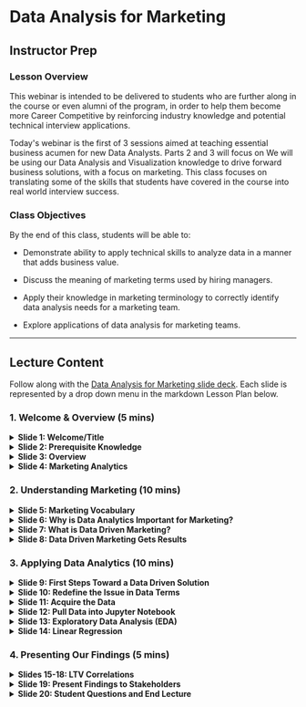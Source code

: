 # Data Analysis for Marketing

## Instructor Prep

### Lesson Overview

This webinar is intended to be delivered to students who are further along in the course or even alumni of the program, in order to help them become more Career Competitive by reinforcing industry knowledge and potential technical interview applications.

Today's webinar is the first of 3 sessions aimed at teaching essential business acumen for new Data Analysts. Parts 2 and 3 will focus on  We will be using our Data Analysis and Visualization knowledge to drive forward business solutions, with a focus on marketing. This class focuses on translating some of the skills that students have covered in the course into real world interview success.

### Class Objectives

By the end of this class, students will be able to:

* Demonstrate ability to apply technical skills to analyze data in a manner that adds business value.

* Discuss the meaning of marketing terms used by hiring managers.

* Apply their knowledge in marketing terminology to correctly identify data analysis needs for a marketing team.

* Explore applications of data analysis for marketing teams.

- - -

## Lecture Content

Follow along with the [Data Analysis for Marketing slide deck](https://docs.google.com/presentation/d/1ssuYbYefIcWHKs5XLQj5EXjzneW1OX5ip-VSvgrAvNQ/edit#slide=id.gc6f919934_0_0). Each slide is represented by a drop down menu in the markdown Lesson Plan below.

### 1. Welcome & Overview (5 mins)

<details>
   <summary><strong>Slide 1: Welcome/Title</strong></summary>

* Welcome students to today's webinar.

</details>

<details>
   <summary><strong>Slide 2: Prerequisite Knowledge</strong></summary>

* Using "fist-to-five", with fist meaning <code>"I'm completely lost - I have no understanding of what's going on or where I am"</code> and five meaning <code>"I AM THE CODE!!"</code> pulse check the class on the following topics:

  * Python
  * Linear Regression
  * Data Cleaning
  * Exploratory Data Analysis (EDA)

* Encourage students who are less confident about their skill levels to continue practicing at home and watch the recordings of their class when they covered this material. If they're still active students, remind them that Office Hours and tutoring can make a world of difference as well.

* Ensure students know that even if they do not feel very confident in every prerequisite topic for this webinar, that they can still benefit from gaining some overall knowledge of how data analytics drives marketing decisions and to stick around.

</details>

<details>
   <summary><strong>Slide 3: Overview</strong></summary>

* Today we will be learning how to apply some of our newfound data analysis and visualization skills to drive forward business solutions.
​
* This webinar will primarily focus on how we can use data to support a marketing team.
​
* It is highly likely that when students interview for data positions, that they will be asked to develop highly practical and on-the-fly solutions to very real business problems.
​
* The ability to break down business problems into valuable data questions and apply technical skills to develop solutions will be the key to a successful interview and a new career. That's what we will be focusing on today.

</details>

<details>
   <summary><strong>Slide 4: Marketing Analytics</strong></summary>

* Everything discussed in this webinar will be applicable for interviews with any organization that is focused on driving revenue through data analysis. So in other words, it's highly applicable!
​
* However, if students in the webinar find this content particularly enjoyable, encourage them to look into Marketing Analytics specifically as a potential future career move.

* Many of the skills learned in the Data Boot Camp translate directly to the role of a Marketing Analyst. Applicable skills include:

  * Data Visualization
  * Data Queries
  * Creating Stories from Data
  * Deriving Data-Driven Insights
  * Coding
  * Analytics Tools

</details>

### 2. Understanding Marketing (10 mins)

<details>
   <summary><strong>Slide 5: Marketing Vocabulary</strong></summary>

* In order for students to fully grasp the concepts covered in today's lecture, they need to understand the lingo used by today’s marketing department Data Analysts.

* Share [marketing_vocab.pdf](./marketing_vocab.pdf) with class as reference material. Open link and choose and few important keywords to highlight. Students should have received a link to this material on the webinar invitation.

</details>

<details>
   <summary><strong>Slide 6: Why is Data Analytics Important for Marketing?</strong></summary>

* It can be argued that solid marketing is the one of the most important factors in determining whether or not a business will succeed.

* Leaders in every organization are vying for data analysts that can help their marketing departments understand the habits and interests of their target demographics, predict trends, and help direct their resources in the most efficient ways.

* Marketing departments buy ads, write copy, bid on keywords, organize events, and identify target demographics for their products. They need reliable data to make well-informed decisions.

* In other words, marketing is responsible for engagement strategies and maintainining relationships with their audience to ensure the business stays viable, but they can't do this without data.

</details>

<details>
   <summary><strong>Slide 7: What is Data Driven Marketing?</strong></summary>

* Data-Driven Marketing (DDM) uses available data to gain industry and performance insights, in turn allowing the business to make more informed marketing decisions. It's using what the students know, as data analysts, to keep the business in competition.
​
* Run class through the four-part marketing process listed in the chart and ask students to raise their hands if they can relate this process to the processes that they covered in class.
​
* Use the following as some potential examples of marketing problems that require data-driven solutions:

  * "Some of our KPIs seems to be decreasing, could you help us determine what may be leading to this sudden decline in performance?"

  * "Could you gather data to help us determine which marketing efforts are driving the highest amount of conversions?"
​
* Make sure to highlight this potential issue, as it will be followed up in the next section:
​
  * “Our CPA is pretty high and we want to invest in clients with the highest Lifetime value. Can you help us?”

</details>

<details>
   <summary><strong>Slide 8: Data Driven Marketing Gets Results</strong></summary>

* Data-driven Marketing has completely reshaped the way that companies engage with customers, design marketing campaigns, and determine which assets are critical and worth continuing to expense. Data Analytics in Marketing has become absolutely necessary.
​
  * Explain that DDM has been shown to improve efficiency, engagement, and performance when applied to marketing strategy.

* There are many inspiring statistics to vouch for the relevance and importance of DDM. A few key ones to highlight:

  * Companies that utilize DDM are 6 times more likely to be profitable
  * Businesses with data-driven strategies have five to eight times as much ROI
  * 40% of brands plan to expand their DDM budgets
  * Marketers that exceeded revenue goals used Data Driven Personalization 83% of the time
  * 64% of marketing executives "strongly agree" that DDM is crucial to business

</details>

### 3. Applying Data Analytics (10 mins)

<details>
   <summary><strong>Slide 9: First Steps Toward a Data Driven Solution</strong></summary>

* Introduce this activity to the students and let them know everyone will work together to apply Data Analytics to this interview question demonstrating a real world business problem.

* Remind students that LTV stands for Lifetime Value, meaning how much money the company will make from one customer over the course of their entire relationship.

</details>

<details>
   <summary><strong>Slide 10: Redefine the Issue in Data Terms</strong></summary>

* The first step in solving any problem is to rephrase it in terminology that works for the data team. Take this example question from earlier for example:

  * “Our CPA is pretty high and we want to only invest in clients with the highest LTV. Can you help us?”

* Remove all irrelevant content to increase focus on strictly the data that needs to be gathered.

* How could this question be re-phrased in data terms?

  * “What traits do customers with high LTV share?”

</details>

<details>
   <summary><strong>Slide 11: Acquire the Data</strong></summary>

* The best place to start in this case is probably to ask your stakeholder where and how they store their data.

  * Let's imagine for this example that they use SalesForce. Many companies don't grant Salesforce API access to everyone, so you may not be able to access it directly.

  * No problem! You'd ask them run a fresh report and send over a <code>.csv</code> file.

</details>

<details>
   <summary><strong>Slide 12: Pull Data into Jupyter Notebook</strong></summary>

* Slack out link to code folder so students can follow along!

* Explain the first two blocks of Python code, which are used to import dependencies and bring in the CSV file.

* Mention that typically, this is where data cleaning would occur, but for the sake of brevity imagine that we were given a relatively small, clean dataset by our stakeholder.

</details>

<details>
   <summary><strong>Slide 13: Exploratory Data Analysis (EDA)</strong></summary>

* The goal is to plot the data and analyze LTV against each other non-categorical factor listed in the CSV.
​
  * Then use regression analysis to look for the strongest correlations between various criteria and CLTV.

</details>

<details>
   <summary><strong>Slide 14: Linear Regression</strong></summary>

* Next, perform linear regression using LTV vs FPV, and create an equation for the line. Then, plot this linear model over the scatter plot.

* Now repeat this same process of plotting scatter and linear model for LTV against all other non-categorical data.

</details>

### 4. Presenting Our Findings (5 mins)

<details>
   <summary><strong>Slides 15-18: LTV Correlations</strong></summary>

* Run through each slide and explain how each category correlates with our LTV values.

* **Lifetime Value vs First Purchase Value** - Appear to have no strong relationship. However, the data shows that people with very high FPVs tend to make one time purchases only. Perhaps shopping sprees?

* **Lifetime Value vs Age** - Have no linear relationship. However, this chart does reveal that our customers with the highest LTVs tend to be in their 30s and 40s.

* **Lifetime Value vs Household Income** - High household income has a very clear direct correlation to the lifetime value of customers. People who make 100k or more tend to have a Lifetime Value of 5,000 or more.

* **Lifetime Value vs Personal Income** - Interesting cluster of high LTV around the lowest Personal Income on the left, and on the right we have a steady increase as Personal Income increases. This is an opportunity to infer that our target demographic is people with a high household income and a low personal income, likely people who are not the primary breadwinners.

</details>

<details>
   <summary><strong>Slide 19: Present Findings to Stakeholders</strong></summary>

* Make it the goal to always exceed employer expectations and go the extra step.
​
  * Perhaps, during analysis, extraneous information is revealed that you know could be highly valuable to your company. Don't hesitate to include it just because it isn't specific to the problem being solved! This is part of going the extra step to ensure client success.

* From our analysis today, we can determine the following key findings:
  * The highest LTV age range is 30s-40s.
  * Household Income is our clearest indicator of LTV, however personal income tends to be lower.

* Using this info, we can infer that our target marketing demographic is non-employed or under-employed spouses in high-income households.

</details>

<details>
   <summary><strong>Slide 20: Student Questions and End Lecture</strong></summary>

* Take one more "Fist-to-Five" of the class to see how they feel about the material that you just went over.

* Allow them the opportunity to ask any lingering questions that they may have. If you know that it will take a lengthy response or a group search to find an answer for a student, refer the student to office hours and move along.

* If you have time remaining and students are not asking questions, try engaging them with questions such as:

  * What other methods could we potentially use to analyze this Data set, and what sort of information would we hope to gather from each?

  * What are some potential challenges that you foresee in dealing with marketing departments or meeting marketing needs as a Data Analyst?

* Thank the class for their time and participation, and ask them to fill out the feedback form that you will be Slacking out if they get a chance.

</details>
